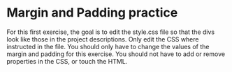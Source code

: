 # Margin and Padding practice
For this first exercise, the goal is to edit the style.css file so that the divs look like those in the project descriptions. Only edit the CSS where instructed in the file. You should only have to change the values of the margin and padding for this exercise. You should not have to add or remove properties in the CSS, or touch the HTML.
